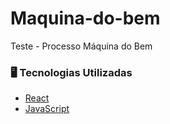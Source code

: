 # Maquina-do-bem
Teste - Processo Máquina do Bem 

### :desktop_computer:	 Tecnologias Utilizadas

- [React](https://pt-br.reactjs.org/)
- [JavaScript](https://www.javascript.com/)


